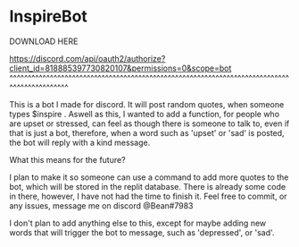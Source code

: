 # InspireBot

DOWNLOAD HERE 

https://discord.com/api/oauth2/authorize?client_id=818885397730820107&permissions=0&scope=bot
^^^^^^^^^^^^^^^^^^^^^^^^^^^^^^^^^^^^^^^^^^^^^^^^^^^^^^^^^^^^^^^^^^^^^^^^^^^^^^^^^^^^^^^^^^^^

This is a bot I made for discord. It will post random quotes, when someone types $inspire . Aswell as this, I wanted to add a function, for people who are upset or stressed, can feel as though there is someone to talk to, even if that is just a bot, therefore, when a word such as 'upset' or 'sad' is posted, the bot will reply with a kind message. 

What this means for the future?

I plan to make it so someone can use a command to add more quotes to the bot, which will be stored in the replit database. There is already some code in there, however, I have not had the time to finish it. Feel free to commit, or any issues, message me on discord @Bean#7983

I don't plan to add anything else to this, except for maybe adding new words that will trigger the bot to message, such as 'depressed', or 'sad'.




